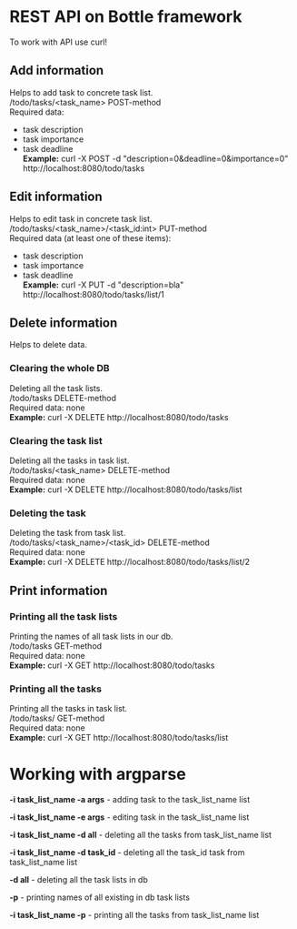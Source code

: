 # REST API on Bottle framework
To work with API use curl!
## Add information
Helps to add task to concrete task list.<br/>
/todo/tasks/<task_name> POST-method<br/>
Required data:<br/>
- task description<br/>
- task importance<br/>
- task deadline<br/>
<strong>Example:</strong> curl -X POST -d "description=0&deadline=0&importance=0" http://localhost:8080/todo/tasks
## Edit information
Helps to edit task in concrete task list.<br/>
/todo/tasks/<task_name>/<task_id:int> PUT-method<br/>
Required data (at least one of these items):<br/>
- task description<br/>
- task importance<br/>
- task deadline<br/>
<strong>Example:</strong> curl -X PUT -d "description=bla" http://localhost:8080/todo/tasks/list/1
## Delete information
Helps to delete data.<br/>
### Clearing the whole DB
Deleting all the task lists.<br/>
/todo/tasks DELETE-method<br/>
Required data: none<br/>
<strong>Example:</strong> curl -X DELETE http://localhost:8080/todo/tasks
### Clearing the task list
Deleting all the tasks in task list.<br/>
/todo/tasks/<task_name> DELETE-method<br/>
Required data: none<br/>
<strong>Example:</strong> curl -X DELETE http://localhost:8080/todo/tasks/list
### Deleting the task
Deleting the task from task list.<br/>
/todo/tasks/<task_name>/<task_id> DELETE-method<br/>
Required data: none<br/>
<strong>Example:</strong> curl -X DELETE http://localhost:8080/todo/tasks/list/2
## Print information
### Printing all the task lists
Printing the names of all task lists in our db.<br/>
/todo/tasks GET-method<br/>
Required data: none<br/>
<strong>Example:</strong> curl -X GET http://localhost:8080/todo/tasks
### Printing all the tasks
Printing all the tasks in task list.<br/>
/todo/tasks/<name> GET-method<br/>
Required data: none<br/>
<strong>Example:</strong> curl -X GET http://localhost:8080/todo/tasks/list

# Working with argparse

<strong>-i task_list_name -a args</strong> - adding task to the task_list_name list

<strong>-i task_list_name -e args</strong> - editing task in the task_list_name list

<strong>-i task_list_name -d all</strong> - deleting all the tasks from task_list_name list

<strong>-i task_list_name -d task_id</strong> - deleting all the task_id task from task_list_name list

<strong>-d all</strong> - deleting all the task lists in db

<strong>-p</strong> - printing names of all existing in db task lists

<strong>-i task_list_name -p</strong> - printing all the tasks from task_list_name list



